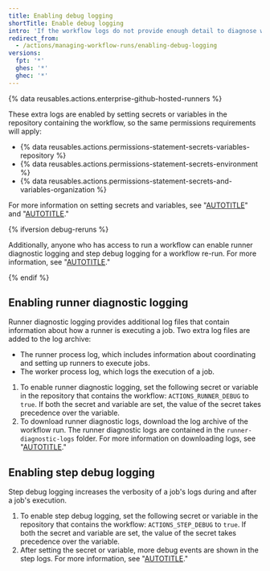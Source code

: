 ```yaml
---
title: Enabling debug logging
shortTitle: Enable debug logging
intro: 'If the workflow logs do not provide enough detail to diagnose why a workflow, job, or step is not working as expected, you can enable additional debug logging.'
redirect_from:
  - /actions/managing-workflow-runs/enabling-debug-logging
versions:
  fpt: '*'
  ghes: '*'
  ghec: '*'
---
```


{% data reusables.actions.enterprise-github-hosted-runners %}

These extra logs are enabled by setting secrets or variables in the repository containing the workflow, so the same permissions requirements will apply:

- {% data reusables.actions.permissions-statement-secrets-variables-repository %}
- {% data reusables.actions.permissions-statement-secrets-environment %}
- {% data reusables.actions.permissions-statement-secrets-and-variables-organization %}

For more information on setting secrets and variables, see "[AUTOTITLE](/actions/security-guides/using-secrets-in-github-actions)" and "[AUTOTITLE](/actions/learn-github-actions/variables)."

{% ifversion debug-reruns %}

Additionally, anyone who has access to run a workflow can enable runner diagnostic logging and step debug logging for a workflow re-run. For more information, see "[AUTOTITLE](/actions/managing-workflow-runs/re-running-workflows-and-jobs)."

 {% endif %}

## Enabling runner diagnostic logging

Runner diagnostic logging provides additional log files that contain information about how a runner is executing a job. Two extra log files are added to the log archive:

- The runner process log, which includes information about coordinating and setting up runners to execute jobs.
- The worker process log, which logs the execution of a job.

1. To enable runner diagnostic logging, set the following secret or variable in the repository that contains the workflow: `ACTIONS_RUNNER_DEBUG` to `true`. If both the secret and variable are set, the value of the secret takes precedence over the variable.
1. To download runner diagnostic logs, download the log archive of the workflow run. The runner diagnostic logs are contained in the `runner-diagnostic-logs` folder. For more information on downloading logs, see "[AUTOTITLE](/actions/monitoring-and-troubleshooting-workflows/using-workflow-run-logs#downloading-logs)."

## Enabling step debug logging

Step debug logging increases the verbosity of a job's logs during and after a job's execution.

1. To enable step debug logging, set the following secret or variable in the repository that contains the workflow: `ACTIONS_STEP_DEBUG` to `true`. If both the secret and variable are set, the value of the secret takes precedence over the variable.
1. After setting the secret or variable, more debug events are shown in the step logs. For more information, see "[AUTOTITLE](/actions/monitoring-and-troubleshooting-workflows/using-workflow-run-logs#viewing-logs-to-diagnose-failures)."
